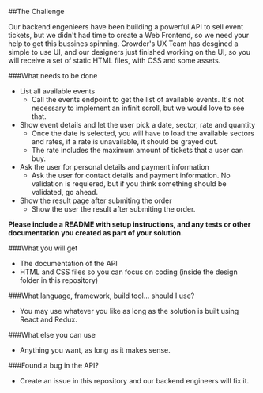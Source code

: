 ##The Challenge

Our backend engenieers have been building a powerful API to sell event tickets, but we didn't had time to create a Web Frontend, so we need your help to get this bussines spinning. Crowder's UX Team has desgined a simple to use UI, and our designers just finished working on the UI, so you will receive a set of static HTML files, with CSS and some assets.

###What needs to be done
* List all available events
	- Call the events endpoint to get the list of available events. It's not necessary to implement an infinit scroll, but we would love to see that.
* Show event details and let the user pick a date, sector, rate and quantity
	- Once the date is selected, you will have to load the available sectors and rates, if a rate is unavailable, it should be grayed out. 
	- The rate includes the maximum amount of tickets that a user can buy.
* Ask the user for personal details and payment information
	- Ask the user for contact details and payment information. No validation is requiered, but if you think something should be validated, go ahead.
* Show the result page after submiting the order
	- Show the user the result after submiting the order.

**Please include a README with setup instructions, and any tests or other documentation you created as part of your solution.**

###What you will get
* The documentation of the API 
* HTML and CSS files so you can focus on coding (inside the design folder in this repository)

###What language, framework, build tool... should I use?
* You may use whatever you like as long as the solution is built using React and Redux.

###What else you can use
* Anything you want, as long as it makes sense.

###Found a bug in the API?
* Create an issue in this repository and our backend engineers will fix it.